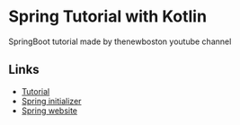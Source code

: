# Spring Tutorial with Kotlin

SpringBoot tutorial made by thenewboston youtube channel


## Links
- [Tutorial](https://youtube.com/playlist?list=PL6gx4Cwl9DGDPsneZWaOFg0H2wsundyGr)
- [Spring initializer](https://start.spring.io/)
- [Spring website](https://spring.io/)
